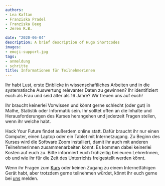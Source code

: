 ```yaml
---
authors:
- Lea Kaftan
- Franziska Pradel
- Franziska Deeg
- Jeren R.B.

date: "2020-06-04"
description: A brief description of Hugo Shortcodes
images:
- emoji-support.jpg
tags:
- anmeldung
- schritte
title: Informationen für Teilnehmerinnen
---
```


Ihr habt Lust, erste Einblicke in wissenschaftliches Arbeiten und in die systematische Auswertung relevanter Daten zu gewinnen? Ihr identifiziert euch als Frau und seid älter als 16 Jahre? Wir freuen uns auf euch!
<!--more-->

Ihr braucht keinerlei Vorwissen und könnt gerne schlecht (oder gut) in Mathe, Statistik oder Informatik sein. Ihr solltet offen an die Inhalte und Herausforderungen des Kurses herangehen und jederzeit Fragen stellen, wenn ihr welche habt.

Hack Your Future findet außerdem online statt. Dafür braucht ihr nur einen Computer, einen Laptop oder ein Tablet mit Internetzugang. Zu Beginn des Kurses wird die Software Zoom installiert, damit ihr auch mit anderen Teilnehmerinnen zusammenarbeiten könnt. Es kommen dabei keinerlei Kosten auf euch zu. Bitte informiert euch frühzeitig bei euren LehrerInnen, ob und wie ihr für die Zeit des Unterrichts freigestellt werden könnt.

Wenn ihr Fragen zum [Kurs](/post/worum-es-geht/) oder keinen Zugang zu einem Internetfähigen Gerät habt, aber trotzdem gerne teilnehmen würdet, könnt ihr euch gerne bei [uns](/post/team/) melden.


